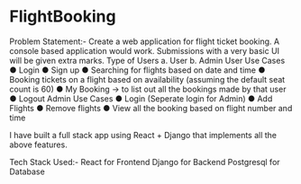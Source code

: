 # FlightBooking
Problem Statement:-
Create a web application for flight ticket booking. A console based application would work.
Submissions with a very basic UI will be given extra marks.
Type of Users
a. User
b. Admin
User Use Cases
● Login
● Sign up
● Searching for flights based on date and time
● Booking tickets on a flight based on availability (assuming the default seat count is 60)
● My Booking -> to list out all the bookings made by that user
● Logout
Admin Use Cases
● Login (Seperate login for Admin)
● Add Flights
● Remove flights
● View all the booking based on flight number and time

I have built a full stack app using React + Django that implements all the above features.

Tech Stack Used:-
React for Frontend
Django for Backend
Postgresql for Database
